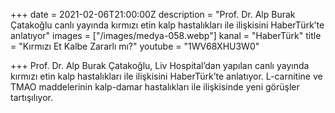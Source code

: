 +++
date = 2021-02-06T21:00:00Z
description = "Prof. Dr. Alp Burak Çatakoğlu canlı yayında kırmızı etin kalp hastalıkları ile ilişkisini HaberTürk’te anlatıyor"
images = ["/images/medya-058.webp"]
kanal = "HaberTürk"
title = "Kırmızı Et Kalbe Zararlı mı?"
youtube = "1WV68XHU3W0"

+++
Prof. Dr. Alp Burak Çatakoğlu, Liv Hospital’dan yapılan canlı yayında kırmızı etin kalp hastalıkları ile ilişkisini HaberTürk’te anlatıyor. L-carnitine ve TMAO maddelerinin kalp-damar hastalıkları ile ilişkisinde yeni görüşler tartışılıyor.
